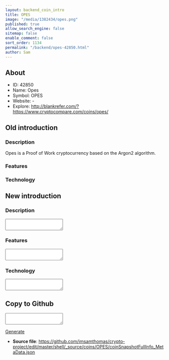 ```yaml
---
layout: backend_coin_intro
title: OPES
image: "/media/1382434/opes.png"
published: true
allow_search_engine: false
sitemap: false
enable_comment: false
sort_order: 1134
permalink: "/backend/opes-42850.html"
author: Sam
---
```


## About

- ID: 42850
- Name: Opes
- Symbol: OPES
- Website: -
- Explore: http://blankrefer.com/?https://www.cryptocompare.com/coins/opes/


## Old introduction

### Description

<p>Opes is a Proof of Work cryptocurrency based on the Argon2 algorithm. </p>

### Features


### Technology




## New introduction


### Description
<textarea id="meta_description" name="description"></textarea>

### Features
<textarea id="meta_features" name="features"></textarea>

### Technology
<textarea id="meta_technology" name="technology"></textarea>


## Copy to Github

<textarea id="coinsnapshotfullinfo_metadata"></textarea>

<a href="#gen" onclick="generateMetaDatJson()">Generate</a>

- **Source file**: <a href="https://github.com/imsamthomas/crypto-project/edit/master/shell/_source/coins/OPES/coinSnapshotFullInfo_MetaData.json">https://github.com/imsamthomas/crypto-project/edit/master/shell/_source/coins/OPES/coinSnapshotFullInfo_MetaData.json</a>

